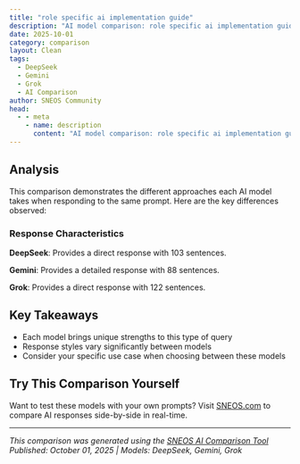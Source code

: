 ```yaml
---
title: "role specific ai implementation guide"
description: "AI model comparison: role specific ai implementation guide..."
date: 2025-10-01
category: comparison
layout: Clean
tags:
  - DeepSeek
  - Gemini
  - Grok
  - AI Comparison
author: SNEOS Community
head:
  - - meta
    - name: description
      content: "AI model comparison: role specific ai implementation guide..."
---
```


<ChatComparison
  title="role specific ai implementation guide"
  prompt="role specific ai implementation guide"
  :responses='{"DeepSeek": "Of course. Here is a comprehensive, role-specific AI implementation guide designed to help different stakeholders within an organization understand, plan, and execute AI projects successfully.\n\nThis guide is structured by key roles, outlining their responsibilities, key questions to ask, and a phased approach to implementation.\n\n---\n\n### **Introduction: A Unified Vision for AI**\n\nBefore diving into roles, every successful AI implementation shares a common foundation:\n\n* **Business Problem First, Technology Second:** AI is a tool, not a goal. It must solve a clear business problem or create a tangible value opportunity.\n* **Data is the Fuel:** The quality, quantity, and accessibility of your data will determine the success of your AI initiative.\n* **Iterative and Agile:** Start small with a pilot project, learn, and scale. Avoid \u0022big bang\u0022 implementations.\n* **Cross-Functional Collaboration:** AI is not an IT-only project. It requires close partnership between business, technical, and operational teams.\n\n---\n\n## Role-Specific Implementation Guide\n\n### 1. For the C-Suite \u0026 Business Leaders (CEO, CFO, COO)\n\n**Your Role:** Strategic Visionary, Sponsor, and Risk Manager.\n**Your Goal:** Drive competitive advantage, improve efficiency, and manage organizational transformation.\n\n#### **Phase 1: Strategy \u0026 Ideation**\n\n* **Responsibilities:**\n * **Identify Value:** Pinpoint high-impact business problems (e.g., reduce customer churn, optimize supply chain, automate manual reporting).\n * **Set Vision:** Articulate a clear \u0022AI Vision\u0022 for the company. How will AI change our industry and our position in it?\n * **Assess Readiness:** Evaluate your company\u0027s data maturity, technical skills, and cultural appetite for change.\n* **Key Questions to Ask:**\n * What key metric will this AI project improve (ROI, NPV, customer satisfaction)?\n * Do we have the data needed to support this initiative?\n * What are the ethical and reputational risks? How will we mitigate them?\n * What is the budget for initial pilots and long-term scaling?\n\n#### **Phase 2: Planning \u0026 Resourcing**\n\n* **Responsibilities:**\n * **Champion the Project:** Appoint a strong project sponsor and a dedicated cross-functional team.\n * **Secure Funding:** Allocate budget not just for technology, but for talent, training, and change management.\n * **Establish Governance:** Create an AI Ethics/Governance board to oversee projects.\n* **Key Questions to Ask:**\n * Who owns the business outcome of this AI project?\n * Do we build, buy, or partner to get the AI capability we need?\n * How will we measure the success of the pilot?\n\n#### **Phase 3: Execution \u0026 Scaling**\n\n* **Responsibilities:**\n * **Monitor Progress:** Review key performance indicators (KPIs) tied to business outcomes, not just technical metrics.\n * **Lead Change Management:** Communicate the vision, address workforce anxieties, and promote upskilling.\n * **Make Scaling Decisions:** Based on pilot results, decide whether to expand, iterate, or kill the project.\n* **Key Questions to Ask:**\n * Is the pilot delivering the expected value?\n * How are our employees adapting to the new AI tools?\n * What is the plan to scale this success across the organization?\n\n---\n\n### 2. For the Product/Project Manager\n\n**Your Role:** The Bridge between Business and Technology.\n**Your Goal:** Deliver a valuable, usable, and feasible AI-powered product or feature on time and within budget.\n\n#### **Phase 1: Discovery \u0026 Scoping**\n\n* **Responsibilities:**\n * **Define the Problem:** Work with stakeholders to create a clear, unambiguous problem statement.\n * **User-Centric Design:** Identify the user persona and map how the AI will integrate into their workflow. What does success look like for *them*?\n * **Feasibility Assessment:** Collaborate with data scientists and engineers to assess data availability and technical complexity.\n* **Key Questions to Ask:**\n * What is the user\u0027s current \u0022job-to-be-done\u0022 and how will AI make it better?\n * What is the minimum viable product (MVP) for our AI pilot?\n * What are the acceptance criteria for the model\u0027s performance (e.g., 95% accuracy)?\n\n#### **Phase 2: Project Planning \u0026 Roadmapping**\n\n* **Responsibilities:**\n * **Create a Data Plan:** Define what data is needed, where it comes from, and how it will be labeled and cleaned.\n * **Agile Planning:** Break down the project into sprints, focusing on data preparation, model prototyping, and integration.\n * **Manage Stakeholders:** Set realistic expectations about timelines, especially for data preparation, which can take 80% of the time.\n* **Key Questions to Ask:**\n * What are our dependencies (data access, infrastructure, third-party APIs)?\n * How will we handle edge cases and model errors in the user experience?\n * What is our feedback loop for continuous improvement?\n\n#### **Phase 3: Execution \u0026 Delivery**\n\n* **Responsibilities:**\n * **Prioritize the Backlog:** Balance new feature requests with technical debt and model retraining needs.\n * **Coordinate Testing:** Oversee User Acceptance Testing (UAT) to ensure the AI meets business and user needs.\n * **Monitor \u0026 Iterate:** Post-launch, track product usage and model performance metrics to inform the next development cycle.\n* **Key Questions to Ask:**\n * Are users adopting the feature as expected?\n * Is the model\u0027s performance degrading over time (model drift)?\n * What is the top user feedback for improvement?\n\n---\n\n### 3. For the Data Scientist / ML Engineer\n\n**Your Role:** The Builder of Intelligent Models.\n**Your Goal:** Develop, train, and validate a robust, high-performing model that solves the defined business problem.\n\n#### **Phase 1: Data Preparation \u0026 Exploration**\n\n* **Responsibilities:**\n * **Data Collection \u0026 Wrangling:** Source, clean, and label data. This is the most critical and time-consuming phase.\n * **Exploratory Data Analysis (EDA):** Understand data distributions, patterns, and relationships.\n * **Feature Engineering:** Create and select the most relevant features for the model.\n* **Key Questions to Ask:**\n * Is the data representative of the real-world scenario we\u0027re modeling?\n * Do we have a class imbalance or significant data bias?\n * Have we properly split our data into training, validation, and test sets?\n\n#### **Phase 2: Model Development \u0026 Training**\n\n* **Responsibilities:**\n * **Algorithm Selection:** Choose the right model (e.g., regression, random forest, neural network) for the problem.\n * **Experiment Tracking:** Systematically train and tune models, tracking hyperparameters and performance metrics.\n * **Model Validation:** Rigorously evaluate the model on the hold-out test set to ensure it generalizes well.\n* **Key Questions to Ask:**\n * Does the model meet the business-defined performance thresholds?\n * Is the model overfitting or underfitting?\n * How interpretable does the model need to be for stakeholders?\n\n#### **Phase 3: Deployment \u0026 MLOps**\n\n* **Responsibilities:**\n * **Model Packaging:** Containerize the model (e.g., using Docker) for easy deployment.\n * **Pipeline Creation:** Work with engineers to build CI/CD pipelines for model training and deployment (MLOps).\n * **Monitoring \u0026 Maintenance:** Set up monitoring for model performance (accuracy, drift) and data quality.\n* **Key Questions to Ask:**\n * What is our model retraining strategy and trigger?\n * How are we versioning our models and data?\n * What is the latency and throughput requirement for the model in production?\n\n---\n\n### 4. For the Software/DevOps Engineer\n\n**Your Role:** The Integrator and Scalability Expert.\n**Your Goal:** Reliably integrate the AI model into production systems, ensuring scalability, security, and maintainability.\n\n#### **Phase 1: System Design \u0026 Infrastructure**\n\n* **Responsibilities:**\n * **Architecture Design:** Design the system architecture for serving the model (e.g., microservices, serverless).\n * **Infrastructure Provisioning:** Set up the required cloud or on-prem infrastructure (compute, storage, networking).\n * **API Design:** Define a clean API contract for the model (inputs, outputs, error handling).\n* **Key Questions to Ask:**\n * What are the scalability and availability requirements (SLA/SLO)?\n * How will we secure the model endpoint and the data in transit?\n * How does this model integrate with existing applications and data sources?\n\n#### **Phase 2: Integration \u0026 Deployment**\n\n* **Responsibilities:**\n * **CI/CD Pipeline:** Automate the testing, building, and deployment of the model-serving application.\n * **Integration:** Connect the model API to the front-end or backend applications.\n * **Logging \u0026 Observability:** Implement comprehensive logging, monitoring, and alerting for the entire application, not just the model.\n* **Key Questions to Ask:**\n * How do we handle model versioning and rollbacks?\n * What is our disaster recovery plan?\n * How are we tracking system health and user-facing errors?\n\n#### **Phase 3: Maintenance \u0026 Optimization**\n\n* **Responsibilities:**\n * **Performance Tuning:** Optimize the system for cost, latency, and", "Gemini": "## Role-Specific AI Implementation Guide\n\nThis guide provides a framework for implementing AI solutions tailored to specific roles within an organization. It emphasizes understanding the needs, challenges, and opportunities specific to each role to ensure successful AI adoption and ROI.\n\n**I. Foundational Principles:**\n\n* **User-Centricity:** Prioritize the needs and workflows of the specific role. AI should augment, not replace, human capabilities.\n* **Problem-Driven Approach:** Focus on solving concrete problems and addressing pain points experienced by the role.\n* **Iterative Development:** Start with small-scale pilots and gradually expand based on user feedback and performance metrics.\n* **Explainability and Transparency:** Strive for AI solutions that are understandable and transparent in their decision-making process.\n* **Data Privacy and Security:** Adhere to all relevant data privacy regulations and ensure the security of sensitive information.\n* **Ethical Considerations:** Address potential biases and ethical implications of AI implementations.\n* **Training and Support:** Provide adequate training and ongoing support to users to ensure effective AI adoption.\n\n**II. Implementation Steps:**\n\n**1. Role Definition \u0026 Analysis:**\n\n* **Identify the Target Role:** Clearly define the role within the organization (e.g., Sales Representative, Customer Service Agent, Software Engineer, Financial Analyst).\n* **Workflow Analysis:** Document the typical tasks, responsibilities, and workflows of the target role.\n* **Identify Pain Points \u0026 Opportunities:** Pinpoint the most time-consuming, repetitive, or error-prone tasks. Identify areas where AI could provide significant benefits, such as increased efficiency, improved accuracy, or enhanced decision-making.\n* **Data Assessment:** Determine the availability, quality, and accessibility of relevant data required for potential AI solutions.\n* **Skills Assessment:** Evaluate the existing AI literacy and skills within the role and identify training needs.\n\n**Example: Role: Customer Service Agent**\n\n* **Pain Points:** High call volume, repetitive inquiries, difficulty accessing information quickly, customer dissatisfaction due to long wait times.\n* **Opportunities:** Automated response generation, personalized customer service, intelligent call routing, sentiment analysis for issue prioritization.\n* **Data:** Chat transcripts, call logs, customer databases, knowledge base articles.\n\n**2. AI Solution Ideation \u0026 Selection:**\n\n* **Brainstorm Potential AI Applications:** Generate a range of potential AI solutions that could address the identified pain points and leverage the available data.\n* **Prioritize Solutions:** Evaluate each potential solution based on factors such as:\n * **Impact:** Potential for improvement in key performance indicators (KPIs).\n * **Feasibility:** Technical feasibility and availability of necessary resources.\n * **Cost:** Development, implementation, and maintenance costs.\n * **Risk:** Potential risks and challenges associated with implementation.\n* **Select the Most Promising Solution:** Choose the solution that offers the best balance of impact, feasibility, cost, and risk.\n\n**Example (Customer Service Agent):**\n\n* **Potential Solutions:**\n * **AI-powered Chatbot:** Handles basic inquiries and directs complex issues to human agents.\n * **Knowledge Base Assistant:** Helps agents quickly find relevant information to answer customer questions.\n * **Real-time Sentiment Analysis:** Identifies frustrated customers for proactive intervention.\n * **Automated Ticket Summarization:** Reduces agent time spent reviewing previous interactions.\n* **Selected Solution:** AI-powered Chatbot for handling basic inquiries and escalating complex issues to human agents.\n\n**3. AI Solution Development \u0026 Implementation:**\n\n* **Define Scope \u0026 Objectives:** Clearly define the scope and objectives of the AI solution.\n* **Data Preparation:** Clean, preprocess, and format the data for use in training the AI model.\n* **Model Development:** Choose an appropriate AI model (e.g., Natural Language Processing, Machine Learning) and train it on the prepared data.\n* **Integration:** Integrate the AI solution into the existing workflow and technology infrastructure.\n* **Testing \u0026 Validation:** Thoroughly test and validate the AI solution to ensure accuracy and performance.\n\n**Example (Customer Service Agent Chatbot):**\n\n* **Data Preparation:** Clean and analyze existing chat transcripts to identify common questions and answers.\n* **Model Development:** Train an NLP model to understand customer inquiries and generate appropriate responses.\n* **Integration:** Integrate the chatbot into the company\u0027s website and mobile app.\n\n**4. Training \u0026 Deployment:**\n\n* **Develop Training Materials:** Create training materials specifically tailored to the target role, explaining how to use the AI solution effectively.\n* **Conduct Training Sessions:** Provide hands-on training sessions to ensure users understand the AI solution and its capabilities.\n* **Provide Ongoing Support:** Establish a system for providing ongoing support and answering user questions.\n* **Pilot Deployment:** Deploy the AI solution to a small group of users for initial testing and feedback.\n* **Phased Rollout:** Gradually roll out the AI solution to the entire target audience based on the results of the pilot deployment.\n\n**Example (Customer Service Agent Chatbot):**\n\n* **Training:** Train agents on how to monitor chatbot interactions, handle escalations, and provide feedback to improve chatbot performance.\n\n**5. Monitoring \u0026 Optimization:**\n\n* **Track Key Performance Indicators (KPIs):** Monitor KPIs to measure the impact of the AI solution on the target role\u0027s performance. (e.g., Resolution time, customer satisfaction scores, number of cases handled, sales conversion rates)\n* **Gather User Feedback:** Collect user feedback through surveys, interviews, and focus groups.\n* **Analyze Performance Data:** Analyze performance data and user feedback to identify areas for improvement.\n* **Iterate \u0026 Optimize:** Continuously iterate and optimize the AI solution based on performance data and user feedback.\n\n**Example (Customer Service Agent Chatbot):**\n\n* **KPIs:** Chatbot deflection rate, customer satisfaction scores, average handling time for escalated cases.\n* **Optimization:** Continuously update the chatbot\u0027s knowledge base and improve its ability to understand and respond to customer inquiries based on performance data and agent feedback.\n\n**III. Role-Specific Considerations (Examples):**\n\nHere are examples of how to tailor AI implementation to specific roles.\n\n* **Sales Representative:**\n * **AI Applications:** Lead scoring, predictive analytics for sales forecasting, personalized content generation, sales automation.\n * **Key Metrics:** Conversion rates, lead qualification rate, sales cycle length.\n* **Marketing Manager:**\n * **AI Applications:** Campaign optimization, audience segmentation, personalized advertising, content recommendation.\n * **Key Metrics:** Click-through rates, conversion rates, customer acquisition cost, return on ad spend.\n* **Human Resources Manager:**\n * **AI Applications:** Recruitment automation, employee onboarding, performance management, employee engagement analysis.\n * **Key Metrics:** Time-to-hire, employee retention rate, employee satisfaction scores.\n* **Software Engineer:**\n * **AI Applications:** Code completion, bug detection, code review automation, automated testing.\n * **Key Metrics:** Code quality, bug count, development time.\n* **Financial Analyst:**\n * **AI Applications:** Fraud detection, risk management, portfolio optimization, financial forecasting.\n * **Key Metrics:** Accuracy of forecasts, risk-adjusted returns, fraud detection rate.\n* **Manufacturing Technician:**\n * **AI Applications:** Predictive maintenance, quality control, process optimization, robotic process automation (RPA).\n * **Key Metrics:** Equipment uptime, defect rate, production throughput, energy efficiency.\n\n**IV. Key Success Factors:**\n\n* **Strong Leadership Support:** Secure commitment and support from leadership throughout the AI implementation process.\n* **Cross-Functional Collaboration:** Foster collaboration between IT, data science, and the target role.\n* **Change Management:** Implement a comprehensive change management plan to address potential resistance to AI adoption.\n* **Continuous Learning:** Encourage continuous learning and experimentation with AI technologies.\n* **Ethical AI Practices:** Prioritize ethical considerations and ensure responsible AI development and deployment.\n\n**V. Conclusion:**\n\nBy following this guide, organizations can effectively implement AI solutions that are tailored to the specific needs and challenges of each role. This will lead to increased efficiency, improved productivity, and enhanced decision-making, ultimately driving significant business value. Remember to prioritize user-centricity, focus on solving concrete problems, and continuously monitor and optimize your AI implementations to maximize their impact. Good luck!\n", "Grok": "Creating a role-specific AI implementation guide involves tailoring AI technology to meet the unique needs, responsibilities, and challenges of a specific job role or industry function. Below is a step-by-step guide to help design and deploy AI solutions for a particular role. I\u0027ll also include key considerations, tools, and examples for better understanding. If you\u0027re focusing on a specific role (e.g., marketing manager, software developer, or healthcare provider), let me know, and I can refine this further.\n\n---\n\n## **Role-Specific AI Implementation Guide**\n\n### **Step 1: Define the Role and Objectives**\n- **Identify the Role**: Clearly specify the job role for which you\u0027re implementing AI (e.g., customer service representative, data analyst, HR recruiter).\n- **Understand Responsibilities**: Break down the core tasks, challenges, and goals of the role. For instance:\n - A customer service rep might handle inquiries, resolve complaints, and maintain customer satisfaction.\n - A data analyst might process large datasets, generate insights, and create reports.\n- **Set AI Objectives**: Determine what AI should achieve for this role. Examples:\n - Automate repetitive tasks (e.g., chatbots for customer service).\n - Enhance decision-making (e.g., predictive analytics for sales forecasting).\n - Improve efficiency (e.g., AI-driven scheduling for project managers).\n\n**Example**: For a customer service role, the objective might be to reduce response time by 50% using AI-powered chatbots.\n\n---\n\n### **Step 2: Identify AI Use Cases for the Role**\n- **Map Tasks to AI Capabilities**: Identify which tasks can be supported or automated by AI. Common AI applications include:\n - **Natural Language Processing (NLP)**: Chatbots, sentiment analysis, language translation (useful for customer support or marketing).\n - **Machine Learning (ML)**: Predictive analytics, personalization, recommendation systems (useful for sales or e-commerce roles).\n - **Computer Vision**: Image recognition, quality control (useful for manufacturing or retail roles).\n - **Robotic Process Automation (RPA)**: Automating repetitive tasks like data entry (useful for HR or finance roles).\n- **Prioritize High-Impact Areas**: Focus on tasks that are time-consuming, error-prone, or critical to performance.\n\n**Example**: For an HR recruiter, AI use cases could include resume screening (ML), candidate matching (NLP), and scheduling interviews (RPA).\n\n---\n\n### **Step 3: Assess Data and Infrastructure Needs**\n- **Data Requirements**: AI systems rely on data. Determine what data is needed for training and operation.\n - Is there enough historical data (e.g., customer interaction logs for a chatbot)?\n - Is the data structured or unstructured?\n - Are there privacy or compliance concerns (e.g., GDPR, HIPAA)?\n- **Infrastructure**: Evaluate if the organization has the necessary tools and systems.\n - Cloud platforms (AWS, Google Cloud, Azure) for scalable AI deployment.\n - Hardware for on-premises solutions (GPUs for ML models).\n - Integration with existing software (CRMs, ERPs, etc.).\n\n**Example**: A marketing manager using AI for customer segmentation needs access to customer behavior data from a CRM like Salesforce and may require a cloud ML platform like Google AI.\n\n---\n\n### **Step 4: Choose the Right AI Tools and Platforms**\n- Select tools or platforms that align with the role\u2019s needs and technical expertise.\n - **Pre-built Solutions**: For roles with limited technical skills, use off-the-shelf AI tools.\n - Chatbots: Dialogflow, Microsoft Bot Framework.\n - Analytics: Google Analytics, Power BI with AI features.\n - Automation: UiPath, Automation Anywhere.\n - **Custom Development**: For specialized needs, build custom AI models using frameworks like TensorFlow, PyTorch, or Scikit-learn.\n- **Ease of Use**: Ensure the tools are user-friendly for the target role or provide necessary training.\n\n**Example**: A project manager might use an AI scheduling tool like Asana with integrated AI features or a custom ML model to predict project risks if working in a tech-heavy environment.\n\n---\n\n### **Step 5: Develop and Train the AI System**\n- **Collaborate with Experts**: If custom AI development is needed, involve data scientists, ML engineers, or external vendors.\n- **Training**: Use relevant datasets to train models, ensuring data quality and bias mitigation.\n- **Testing**: Validate the AI system with real-world scenarios specific to the role. For instance, test a customer service chatbot with diverse customer queries.\n- **Iterative Improvement**: Use feedback to refine the AI system.\n\n**Example**: For a sales role, train an AI recommendation engine using past sales data to suggest upsell opportunities, then test it with a subset of sales reps.\n\n---\n\n### **Step 6: Integrate AI into Workflows**\n- **Seamless Integration**: Ensure the AI tool integrates with existing systems used by the role (e.g., CRM, email, or collaboration tools like Slack).\n- **User Onboarding**: Train the role-specific team on how to use the AI system effectively.\n- **Define Responsibilities**: Clarify how AI complements human work (e.g., AI handles initial customer queries, while complex issues are escalated to humans).\n\n**Example**: For a content creator, integrate an AI writing tool like Jasper or Grammarly into their content management system (CMS) to assist with drafting and editing.\n\n---\n\n### **Step 7: Monitor and Evaluate Performance**\n- **Define Metrics**: Measure the success of AI implementation using role-specific KPIs.\n - Customer service: Response time, resolution rate, customer satisfaction scores.\n - Sales: Conversion rate, revenue growth.\n - HR: Time-to-hire, candidate quality.\n- **Continuous Monitoring**: Use dashboards or analytics tools to track AI performance and detect issues like bias or errors.\n- **Gather Feedback**: Regularly collect input from users to identify pain points or areas for improvement.\n\n**Example**: For a data analyst, evaluate an AI-driven forecasting tool by comparing its predictions against actual outcomes and adjusting the model as needed.\n\n---\n\n### **Step 8: Address Ethical and Compliance Issues**\n- **Bias and Fairness**: Ensure AI systems don\u2019t perpetuate bias (e.g., in hiring or customer targeting).\n- **Transparency**: Make AI decisions explainable to users in the role, especially in sensitive areas like healthcare or finance.\n- **Compliance**: Adhere to industry regulations (e.g., data privacy laws like GDPR or CCPA).\n\n**Example**: For an AI tool used in healthcare diagnostics, ensure it complies with HIPAA and provides clear reasoning for its recommendations to doctors.\n\n---\n\n### **Step 9: Scale and Evolve**\n- **Scale Implementation**: Once successful in a pilot or for a single role, expand AI usage to other similar roles or departments.\n- **Stay Updated**: Adapt to new AI advancements and tools to keep the solution relevant.\n- **Upskill Staff**: Provide ongoing training to keep the role\u2019s team proficient in using AI.\n\n**Example**: After successfully implementing an AI chatbot for one customer service team, scale it to other regions or departments like sales support.\n\n---\n\n## **Key Considerations for Role-Specific AI**\n1. **User Adoption**: Resistance to AI is common. Focus on change management and demonstrate value to the role (e.g., time savings, better results).\n2. **Cost vs. Benefit**: Balance the cost of AI implementation (development, training, tools) with expected ROI.\n3. **Customization**: Generic AI solutions may not fit niche roles. Be prepared to customize or build tailored solutions.\n4. **Human-AI Collaboration**: AI should augment, not replace, the role. Maintain a balance between automation and human judgment.\n\n---\n\n## **Example Role-Specific AI Implementation**\n\n**Role**: Customer Service Representative\n- **Objective**: Reduce average response time and improve customer satisfaction.\n- **Use Case**: AI-powered chatbot for handling common queries (e.g., order status, refunds).\n- **Tool**: Dialogflow (Google) for chatbot development.\n- **Data**: Historical customer query logs to train the chatbot.\n- **Integration**: Connect chatbot to CRM (e.g., Zendesk) for seamless ticket escalation.\n- **Metrics**: Response time, percentage of queries resolved by AI, customer feedback scores.\n- **Training**: Teach customer service reps how to handle escalated queries and monitor chatbot performance.\n\n---\n\n## **Tools and Resources for AI Implementation**\n- **AI Platforms**: Google AI, Microsoft Azure AI, IBM Watson.\n- **Automation Tools**: UiPath, Automation Anywhere.\n- **NLP Tools**: Hugging Face, OpenAI API.\n- **Learning Resources**: Coursera (AI/ML courses), Udemy, vendor-specific tutorials.\n- **Community Support**: Join forums like Stack Overflow, Reddit\u2019s r/MachineLearning, or industry-specific AI groups.\n\n---\n\n## **Conclusion**\nImplementing AI for a specific role requires a clear understanding of the role\u2019s needs, careful selection of tools, and consistent evaluation to ensure effectiveness. By following this structured guide, organizations can successfully deploy AI to enhance productivity, decision-making, and satisfaction in role-specific contexts. If you have a particular role or industry in mind (e.g., sales, education, healthcare), I can provide a more detailed and customized implementation plan. Let me know!"}' 
  published-date="16:52"
/>

## Analysis

This comparison demonstrates the different approaches each AI model takes when responding to the same prompt. Here are the key differences observed:

### Response Characteristics

**DeepSeek**: Provides a direct response with 103 sentences. 

**Gemini**: Provides a detailed response with 88 sentences. 

**Grok**: Provides a direct response with 122 sentences. 

## Key Takeaways

- Each model brings unique strengths to this type of query
- Response styles vary significantly between models
- Consider your specific use case when choosing between these models

## Try This Comparison Yourself

Want to test these models with your own prompts? Visit [SNEOS.com](https://sneos.com) to compare AI responses side-by-side in real-time.

---

*This comparison was generated using the [SNEOS AI Comparison Tool](https://sneos.com)*
*Published: October 01, 2025 | Models: DeepSeek, Gemini, Grok*
